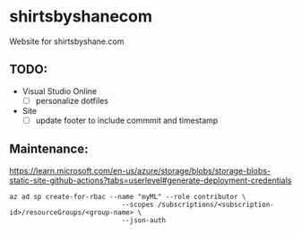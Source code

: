 # shirtsbyshanecom
Website for shirtsbyshane.com

## TODO:
- Visual Studio Online
  - [ ] personalize dotfiles
- Site
  - [ ] update footer to include commmit and timestamp

## Maintenance:
https://learn.microsoft.com/en-us/azure/storage/blobs/storage-blobs-static-site-github-actions?tabs=userlevel#generate-deployment-credentials
```
az ad sp create-for-rbac --name "myML" --role contributor \
                            --scopes /subscriptions/<subscription-id>/resourceGroups/<group-name> \
                            --json-auth
```
